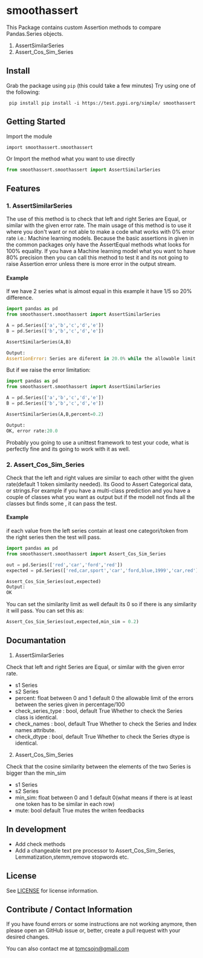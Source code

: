 # smoothassert

This Package contains custom Assertion methods to compare Pandas.Series objects.
1. AssertSimilarSeries
2. Assert_Cos_Sim_Series


## Install

Grab the package using `pip` (this could take a few minutes)
Try using one of the following:

     pip install pip install -i https://test.pypi.org/simple/ smoothassert

## Getting Started

Import the module

    import smoothassert.smoothassert

Or
Import the method what you want to use directly
```python
from smoothassert.smoothassert import AssertSimilarSeries
```

## Features

### 1. AssertSimilarSeries
The use of this method is to check that left and right Series are Equal, or similar with the given error rate.
The main usage of this method is to use it where you don't want or not able to make a code what works with 0% error rate i.e.: Machine learning models. Because the basic assertions in given in the common packages only have the AssertEqual methods what looks for 100% equality. If you have a Machine learning model what you want to have 80% precision then you can call this method to test it and its not going to raise Assertion error unless there is more error in the output stream.

#### Example
If we have 2 series what is almost equal in this example it have 1/5 so 20% difference.
```python
import pandas as pd
from smoothassert.smoothassert import AssertSimilarSeries

A = pd.Series(['a','b','c','d','e'])
B = pd.Series(['b','b','c','d','e'])

AssertSimilarSeries(A,B)

Output:
AssertionError: Series are diferent in 20.0% while the allowable limit is 0%
```
But if we raise the error limitation:
```python
import pandas as pd
from smoothassert.smoothassert import AssertSimilarSeries

A = pd.Series(['a','b','c','d','e'])
B = pd.Series(['b','b','c','d','e'])

AssertSimilarSeries(A,B,percent=0.2)

Output:
OK, error rate:20.0
```
Probably you going to use a unittest framework to test your code, what is perfectly fine and its going to work with it as well.
### 2. Assert_Cos_Sim_Series
Check that the left and right values are similar to each other witht the given rate(default 1 token similarity needed).
Its Good to Assert Categorical data, or strings.For example if you have a multi-class prediction and you have a couple of classes what you want as output but if the modell not finds all the classes but finds some , it can pass the test.

#### Example
if each value from the left series contain at least one categori/token from the right series then the test will pass.
```python
import pandas as pd
from smoothassert.smoothassert import Assert_Cos_Sim_Series

out = pd.Series(['red','car','ford','red'])
expected = pd.Series(['red,car,sport','car','ford,blue,1999','car,red'])

Assert_Cos_Sim_Series(out,expected)
Output:
OK
```
You can set the similarity limit as well default its 0 so if there is any similarity it will pass.
You can set this as:
```python
Assert_Cos_Sim_Series(out,expected,min_sim = 0.2)
```
## Documantation
1. AssertSimilarSeries

Check that left and right Series are Equal, or similar with the given error rate. 
+ s1 Series
+ s2 Series
+ percent: float between 0 and 1 default 0
the allowable limit of the errors between the series given in percentage/100
+ check_series_type : bool, default True
Whether to check the Series class is identical.
+ check_names : bool, default True
Whether to check the Series and Index names attribute.
+ check_dtype : bool, default True
        Whether to check the Series dtype is identical.
2. Assert_Cos_Sim_Series

Check that the cosine similarity between the elements of the two Series is bigger than the min_sim
+ s1 Series
+ s2 Series
+ min_sim: float between 0 and 1 default 0(what means if there is at least one token has to be similar in each row)
+ mute: bool default True
mutes the writen feedbacks
## In development
+ Add check methods
+ Add a changeable text pre processor to Assert_Cos_Sim_Series, Lemmatization,stemm,remove stopwords etc.

## License
See [LICENSE](LICENSE) for license information.

## Contribute / Contact Information
If you have found errors or some instructions are not working anymore, then please open an GitHub issue or, better, create a pull request with your desired changes.

You can also contact me at tomcsojn@gmail.com
